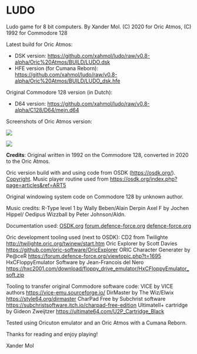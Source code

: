 # LUDO
Ludo game for 8 bit computers. By Xander Mol.
(C) 2020 for Oric Atmos, (C) 1992 for Commodore 128

Latest build for Oric Atmos:

- DSK version:
  https://github.com/xahmol/ludo/raw/v0.8-alpha/Oric%20Atmos/BUILD/LUDO.dsk
- HFE version (for Cumana Reborn):
  https://github.com/xahmol/ludo/raw/v0.8-alpha/Oric%20Atmos/BUILD/LUDO_dsk.hfe

Original Commodore 128 version (in Dutch):

- D64 version:
  https://github.com/xahmol/ludo/raw/v0.8-alpha/C128/D64/mejn.d64

Screenshots of Oric Atmos version:

![](D:\Git\ludo\LudoTitle.png)

![](D:\Git\ludo\LudoGame.png)

**Credits**:
Original written in 1992 on the Commodore 128, converted in 2020 to the Oric Atmos.

Oric version build with and using code from OSDK (https://osdk.org/). [Copyright](https://osdk.org/index.php?page=documentation&subpage=copyright).
Music player routine used from https://osdk.org/index.php?page=articles&ref=ART5

Original windowing system code on Commodore 128 by unknown author.

Music credits:
R-Type level 1 by Wally Beben/Alain Derpin
Axel F by Jochen Hippel/ Oedipus
Wizzball by Peter Johnson/Aldn.

Documentation used:
[OSDK.org]() 
[forum.defence-force.org]()
[defence-force.org]()

Oric development tooling used (next to OSDK):
CD2 from Twilighte http://twilighte.oric.org/twinew/start.htm
Oric Explorer by Scott Davies https://github.com/oric-software/OricExplorer
ORIC Character Generater by Pe@ceR https://forum.defence-force.org/viewtopic.php?t=1695
HxCFloppyEmulator Software by Jean-Francois del Nero https://hxc2001.com/download/floppy_drive_emulator/HxCFloppyEmulator_soft.zip

Tooling to transfer original Commodore software code: 
VICE by VICE authors https://vice-emu.sourceforge.io/
DirMaster by The Wiz/Elwix https://style64.org/dirmaster
CharPad Free by Subchrist software https://subchristsoftware.itch.io/charpad-free-edition
UltimateII+ cartridge by Gideon Zweijtzer https://ultimate64.com/U2P_Cartridge_Black

Tested using Oricuton emulator and an Oric Atmos with a Cumana Reborn.



Thanks for reading and enjoy playing!

Xander Mol
